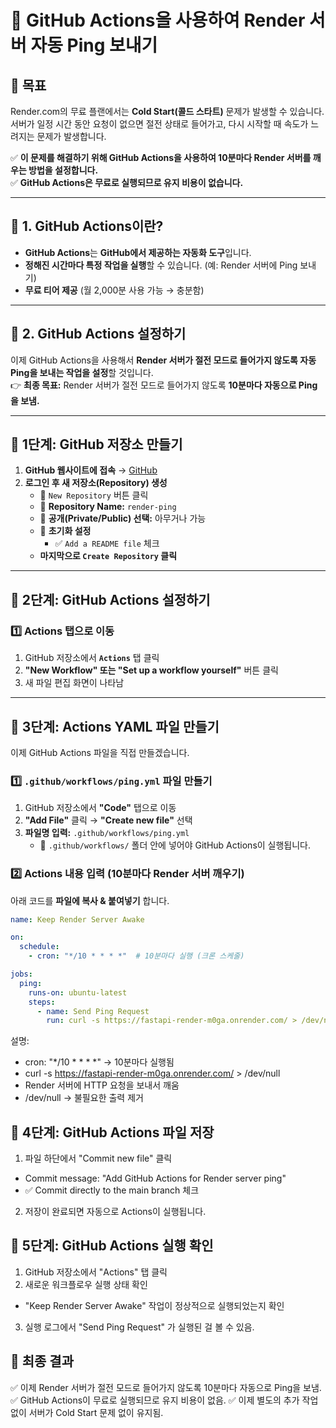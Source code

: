# 🚀 GitHub Actions을 사용하여 Render 서버 자동 Ping 보내기

## 📌 목표
Render.com의 무료 플랜에서는 **Cold Start(콜드 스타트)** 문제가 발생할 수 있습니다.  
서버가 일정 시간 동안 요청이 없으면 절전 상태로 들어가고, 다시 시작할 때 속도가 느려지는 문제가 발생합니다.  

✅ **이 문제를 해결하기 위해 GitHub Actions을 사용하여 10분마다 Render 서버를 깨우는 방법을 설정합니다.**  
✅ **GitHub Actions은 무료로 실행되므로 유지 비용이 없습니다.**  

---

## 🔹 1. GitHub Actions이란?
- **GitHub Actions**는 **GitHub에서 제공하는 자동화 도구**입니다.
- **정해진 시간마다 특정 작업을 실행**할 수 있습니다. (예: Render 서버에 Ping 보내기)
- **무료 티어 제공** (월 2,000분 사용 가능 → 충분함)

---

## 🔹 2. GitHub Actions 설정하기
이제 GitHub Actions을 사용해서 **Render 서버가 절전 모드로 들어가지 않도록 자동 Ping을 보내는 작업을 설정**할 것입니다.  
👉 **최종 목표:** Render 서버가 절전 모드로 들어가지 않도록 **10분마다 자동으로 Ping을 보냄.**

---

## 📌 1단계: GitHub 저장소 만들기
1. **GitHub 웹사이트에 접속** → [GitHub](https://github.com)
2. **로그인 후 새 저장소(Repository) 생성**
   - 🔹 `New Repository` 버튼 클릭
   - 🔹 **Repository Name:** `render-ping`
   - 🔹 **공개(Private/Public) 선택:** 아무거나 가능
   - 🔹 **초기화 설정**
     - ✅ `Add a README file` 체크
   - **마지막으로 `Create Repository` 클릭**

---

## 📌 2단계: GitHub Actions 설정하기

### 1️⃣ Actions 탭으로 이동
1. GitHub 저장소에서 **`Actions`** 탭 클릭
2. **"New Workflow" 또는 "Set up a workflow yourself"** 버튼 클릭
3. 새 파일 편집 화면이 나타남

---

## 📌 3단계: Actions YAML 파일 만들기
이제 GitHub Actions 파일을 직접 만들겠습니다.

### 1️⃣ `.github/workflows/ping.yml` 파일 만들기
1. GitHub 저장소에서 **"Code"** 탭으로 이동
2. **"Add File"** 클릭 → **"Create new file"** 선택
3. **파일명 입력:** `.github/workflows/ping.yml`
   - 📌 `.github/workflows/` 폴더 안에 넣어야 GitHub Actions이 실행됩니다.

### 2️⃣ Actions 내용 입력 (10분마다 Render 서버 깨우기)
아래 코드를 **파일에 복사 & 붙여넣기** 합니다.

```yaml
name: Keep Render Server Awake

on:
  schedule:
    - cron: "*/10 * * * *"  # 10분마다 실행 (크론 스케줄)

jobs:
  ping:
    runs-on: ubuntu-latest
    steps:
      - name: Send Ping Request
        run: curl -s https://fastapi-render-m0ga.onrender.com/ > /dev/null
```
설명:
- cron: "*/10 * * * *" → 10분마다 실행됨
- curl -s https://fastapi-render-m0ga.onrender.com/ > /dev/null
- Render 서버에 HTTP 요청을 보내서 깨움
- /dev/null → 불필요한 출력 제거

## 📌 4단계: GitHub Actions 파일 저장
1. 파일 하단에서 "Commit new file" 클릭
- Commit message: "Add GitHub Actions for Render server ping"
- ✅ Commit directly to the main branch 체크
2. 저장이 완료되면 자동으로 Actions이 실행됩니다.

## 📌 5단계: GitHub Actions 실행 확인
1. GitHub 저장소에서 "Actions" 탭 클릭
2. 새로운 워크플로우 실행 상태 확인
- "Keep Render Server Awake" 작업이 정상적으로 실행되었는지 확인
3. 실행 로그에서 "Send Ping Request" 가 실행된 걸 볼 수 있음.

 ## 🚀 최종 결과
✅ 이제 Render 서버가 절전 모드로 들어가지 않도록 10분마다 자동으로 Ping을 보냄.
✅ GitHub Actions이 무료로 실행되므로 유지 비용이 없음.
✅ 이제 별도의 추가 작업 없이 서버가 Cold Start 문제 없이 유지됨.


  
  



